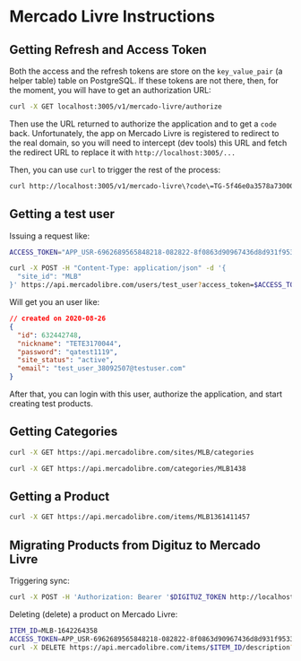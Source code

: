 # Mercado Livre Instructions

## Getting Refresh and Access Token

Both the access and the refresh tokens are store on the `key_value_pair` (a helper table) table on PostgreSQL. If these tokens are not there, then, for the moment, you will have to get an authorization URL:

```bash
curl -X GET localhost:3005/v1/mercado-livre/authorize
```

Then use the URL returned to authorize the application and to get a `code` back. Unfortunately, the app on Mercado Livre is registered to redirect to the real domain, so you will need to intercept (dev tools) this URL and fetch the redirect URL to replace it with `http://localhost:3005/...`

Then, you can use `curl` to trigger the rest of the process:

```bash
curl http://localhost:3005/v1/mercado-livre\?code\=TG-5f46e0a3578a730006d292e0-632442748
```

## Getting a test user

Issuing a request like:

```bash
ACCESS_TOKEN="APP_USR-6962689565848218-082822-8f0863d90967436d8d931f9533fdb0ec-572387649"

curl -X POST -H "Content-Type: application/json" -d '{
  "site_id": "MLB"
}' https://api.mercadolibre.com/users/test_user?access_token=$ACCESS_TOKEN
```

Will get you an user like:

```json
// created on 2020-08-26
{
  "id": 632442748,
  "nickname": "TETE3170044",
  "password": "qatest1119",
  "site_status": "active",
  "email": "test_user_38092507@testuser.com"
}
```

After that, you can login with this user, authorize the application, and start creating test products.

## Getting Categories

```bash
curl -X GET https://api.mercadolibre.com/sites/MLB/categories

curl -X GET https://api.mercadolibre.com/categories/MLB1438
```

## Getting a Product

```bash
curl -X GET https://api.mercadolibre.com/items/MLB1361411457
```

## Migrating Products from Digituz to Mercado Livre

Triggering sync:

```bash
curl -X POST -H 'Authorization: Bearer '$DIGITUZ_TOKEN http://localhost:3005/v1/mercado-livre/
```

Deleting (delete) a product on Mercado Livre:

```bash
ITEM_ID=MLB-1642264358
ACCESS_TOKEN=APP_USR-6962689565848218-082822-8f0863d90967436d8d931f9533fdb0ec-572387649
curl -X DELETE https://api.mercadolibre.com/items/$ITEM_ID/description?access_token=$ACCESS_TOKEN
```